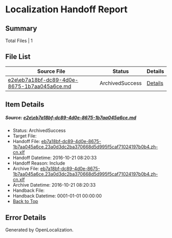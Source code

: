 # <a name='report-top'></a> Localization Handoff Report

## Summary
 Total Files | 1

## File List
 Source File | Status | Details 
 ----------- | ------ | ------- 
 [e2e\eb7a18bf-dc89-4d0e-8675-1b7aa045a6ce.md](https://github.com/OpenLocalizationTestOrg/ol-test0/blob/4db73fd15f0032fdfe44b112e45cdeb64082ca40/e2e/eb7a18bf-dc89-4d0e-8675-1b7aa045a6ce.md) | ArchivedSuccess | [Details](#a6d12796bd69095e9ceb00b33be3f3d2a51b601b1)

## Item Details
##### <a name='a6d12796bd69095e9ceb00b33be3f3d2a51b601b1'></a> Source: [e2e\eb7a18bf-dc89-4d0e-8675-1b7aa045a6ce.md](https://github.com/OpenLocalizationTestOrg/ol-test0/blob/4db73fd15f0032fdfe44b112e45cdeb64082ca40/e2e/eb7a18bf-dc89-4d0e-8675-1b7aa045a6ce.md)
* Status: ArchivedSuccess
* Target File: 
* Handoff File: [eb7a18bf-dc89-4d0e-8675-1b7aa045a6ce.23a0d3dc2ba370668d5d995f5caf71024197b0b4.zh-cn.xlf](https://github.com/OpenLocalizationTestOrg/ol-test0-handoff/blob/2fc4bcf99421475abc36d07a504fe0a7bcbd4356/ol-handoff/OpenLocalizationTestOrg/ol-test0-zhcn/shujia/ht/eb7a18bf-dc89-4d0e-8675-1b7aa045a6ce.23a0d3dc2ba370668d5d995f5caf71024197b0b4.zh-cn.xlf)
* Handoff Datetime: 2016-10-21 08:20:33
* Handoff Reason: Include
* Archive File: [eb7a18bf-dc89-4d0e-8675-1b7aa045a6ce.23a0d3dc2ba370668d5d995f5caf71024197b0b4.zh-cn.xlf](https://github.com/OpenLocalizationTestOrg/ol-test0-handoff/blob/0b23652cc65b7b4669385e9b813b4ed38ae54e6b/ol-archive/OpenLocalizationTestOrg/ol-test0-zhcn/shujia/ht/eb7a18bf-dc89-4d0e-8675-1b7aa045a6ce.23a0d3dc2ba370668d5d995f5caf71024197b0b4.zh-cn.xlf)
* Archive Datetime: 2016-10-21 08:20:33
* Handback File: 
* Handback Datetime: 0001-01-01 00:00:00
* [Back to Top](#report-top)


## Error Details

Generated by OpenLocalization.

